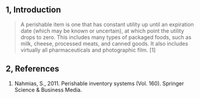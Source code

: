 
## 1, Introduction

> A perishable item is one that has constant utility up until an expiration date (which may be known or uncertain), at which point the utility drops to zero. This includes many types of packaged foods, such as milk, cheese, processed meats, and canned goods. It also includes virtually all pharmaceuticals and photographic film. [1]

## 2, References

1. Nahmias, S., 2011. Perishable inventory systems (Vol. 160). Springer Science & Business Media.
